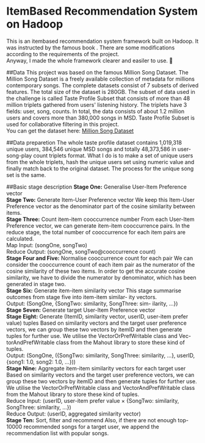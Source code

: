# ItemBased Recommendation System on Hadoop

This is an itembased recommendation system framework built on Hadoop. It was instructed by the famous book <Mahout in Action>. 
There are some modifications according to the requirements of the project.  
Anyway, I made the whole framework clearer and easiler to use. :see_no_evil:   
  
##Data
This project was based on the famous Million Song Dataset. The Million Song Dataset is a freely available collection of metadata for millions contemporary songs. 
The complete datasets consist of 7 subsets of derived features. The total size of the dataset is 280GB.
The subset of data used in the challenge is called Taste Profile Subset that consists of more than 48 million triplets gathered from users' listening history. 
The triplets have 3 fields: user, song, counts. 
In total, the data consists of about 1.2 million users and covers more than 380,000 songs in MSD. 
Taste Profile Subset is used for collaborative filtering in this project.  
You can get the dataset here: [Million Song Dataset](http://labrosa.ee.columbia.edu/millionsong/)  

##Data preparetion
The whole taste profile dataset contains 1,019,318 unique users, 384,546 unique MSD songs 
and totally 48,373,586 in user-song-play count triplets format.
What I do is to make a set of unique users from the whole triplets, 
hash the unique users set using numeric value and finally match back to the original dataset. 
The process for the unique song set is the same.

##Basic stage description
**Stage One:** Generalise User-Item Preference vector  
**Stage Two:** Generate Item-User Preference vector We keep this Item-User Preference vector as the denominator part of the cosine similarity between items.  
**Stage Three:** Count item-item cooccurrence number From each User-Item Preference vector, 
we can generate item-item cooccurrence pairs. In the reduce stage, the total number of cooccurrence for each item pairs are calculated.  
Map Input: (songOne, songTwo)  
Reduce Output: (songOne, songTwo@cooccurrence count)   
**Stage Four and Five:** Normalise cooccurrence count for each pair We can 
consider the cooccurrence count of each item pair as the numerator of the 
cosine similarity of these two items. In order to get the accurate cosine similarity, 
we have to divide the numerator by denominator, which has been generated in stage two.  
**Stage Six:** Generate item-item similarity vector This stage summarise outcomes from stage five into item-item similar- ity vectors.  
Output: (SongOne, {SongTwo: similarity, SongThree: sim- ilarity, ...})  
**Stage Seven:** Generate target User-Item Preference vector  
**Stage Eight:** Generate (ItemID, similarity vector, userID, user-item prefer value) tuples Based 
on similarity vectors and the target user preference vectors, 
we can group these two vectors by itemID and then generate tuples 
for further use. We utilise the VectorOrPrefWritable class and Vec- torAndPrefWritable 
class from the Mahout library to store these kind of tuples.  
Output: (SongOne, ({SongTwo: similarity, SongThree: similarity, ...}, userID, {song1: 1.0, song2: 1.0, ...}))  
**Stage Nine:** Aggregate item-item similarity vectors for each target user Based on similarity 
vectors and the target user preference vectors, we can group these two vectors by itemID 
and then generate tuples for further use. We utilise the VectorOrPrefWritable class and 
VectorAndPrefWritable class from the Mahout library to store these kind of tuples.   
Reduce Input: (userID, user-item prefer value × {SongTwo: similarity, SongThree: similarity, ...})  
Reduce Output: (userID, aggregated similarity vector)   
**Stage Ten:** Sort, filter and recommend Also, 
if there are not enough top-10000 recommended songs for a target user,
we append the recommendation list with popular songs.




